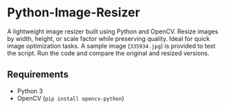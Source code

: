 # Python-Image-Resizer

A lightweight image resizer built using Python and OpenCV. Resize images by width, height, or scale factor while preserving quality. Ideal for quick image optimization tasks.
A sample image (`335934.jpg`) is provided to test the script. Run the code and compare the original and resized versions.


## Requirements

- Python 3
- OpenCV (`pip install opencv-python`)
